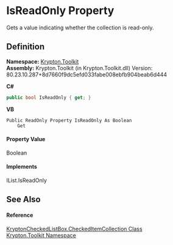 # IsReadOnly Property


Gets a value indicating whether the collection is read-only.



## Definition
**Namespace:** <a href="79d2eac2-21f4-54ff-7552-b20c33c30600.md">Krypton.Toolkit</a>  
**Assembly:** Krypton.Toolkit (in Krypton.Toolkit.dll) Version: 80.23.10.287+8d7660f9dc5efd033fabe008ebfb904beab6d444

**C#**
``` C#
public bool IsReadOnly { get; }
```
**VB**
``` VB
Public ReadOnly Property IsReadOnly As Boolean
	Get
```



#### Property Value
Boolean

#### Implements
IList.IsReadOnly  


## See Also


#### Reference
<a href="eff764bf-666d-759c-a072-96750b33e990.md">KryptonCheckedListBox.CheckedItemCollection Class</a>  
<a href="79d2eac2-21f4-54ff-7552-b20c33c30600.md">Krypton.Toolkit Namespace</a>  
